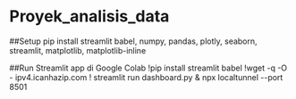 # Proyek_analisis_data

##Setup 
pip install streamlit babel, numpy, pandas, plotly, seaborn, streamlit, matplotlib, matplotlib-inline  

##Run Streamlit app di Google Colab
!pip install streamlit babel
!wget -q -O - ipv4.icanhazip.com
! streamlit run dashboard.py & npx localtunnel --port 8501
